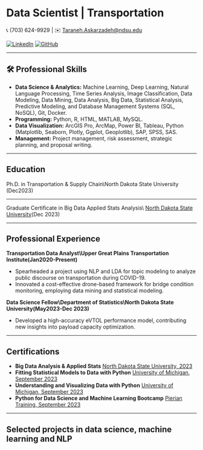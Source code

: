 # Data Scientist | Transportation

📞 (703) 624-9929 | ✉️ [Taraneh.Askarzadeh@ndsu.edu](mailto:Taraneh.Askarzadeh@ndsu.edu)

[![LinkedIn](https://img.shields.io/badge/-LinkedIn-blue?style=flat&logo=LinkedIn&logoColor=white&link=https://linkedin.com/in/taraneh-askarzadeh-ph-d-b974a4b3)](https://linkedin.com/in/taraneh-askarzadeh-ph-d-b974a4b3)
[![GitHub](https://img.shields.io/badge/-GitHub-black?style=flat&logo=GitHub&logoColor=white&link=https://github.com/TaranehAskarzadeh)](https://github.com/TaranehAskarzadeh)

---

## 🛠 Professional Skills

- **Data Science & Analytics:** Machine Learning, Deep Learning, Natural Language Processing, Time Series Analysis, Image Classification, Data Modeling, Data Mining, Data Analysis, Big Data, Statistical Analysis, Predictive Modeling, and Database Management Systems (SQL, NoSQL), Git, Docker. 
- **Programming:** Python, R, HTML, MATLAB, MySQL.
- **Data Visualization:** ArcGIS Pro, ArcMap, Power BI, Tableau, Python (Matplotlib, Seaborn, Plotly, Ggplot, Geoplotlib), SAP, SPSS, SAS.
- **Management:** Project management, risk assessment, strategic planning, and proposal writing.

---

##  Education

Ph.D. in Transportation & Supply Chain\North Dakota State University (Dec2023)

---
Graduate Certificate in Big Data Applied Stats Analysis\ [North Dakota State University](https://www.parchment.com/u/award/83d69a01410dc0aebd33f3b4c973afad)(Dec 2023)

---

## Professional Experience

**Transportation Data Analyst\Upper Great Plains Transportation Institute(Jan2020-Present)**
- Spearheaded a project using NLP and LDA for topic modeling to analyze public discourse on transportation during COVID-19.
- Innovated a cost-effective drone-based framework for bridge condition monitoring, employing data mining and statistical modeling.

**Data Science Fellow\Department of Statistics\North Dakota State University(May2023-Dec 2023)**

- Developed a high-accuracy eVTOL performance model, contributing new insights into payload capacity optimization.

---

## Certifications

- **Big Data Analysis & Applied Stats** 
  [North Dakota State University, 2023](https://www.parchment.com/u/award/83d69a01410dc0aebd33f3b4c973afad)
- **Fitting Statistical Models to Data with Python** 
  [University of Michigan, September 2023](https://www.coursera.org/account/accomplishments/certificate/5KXUGKKKFJJR)
- **Understanding and Visualizing Data with Python** 
  [University of Michigan, September 2023](https://www.coursera.org/account/accomplishments/verify/FY5V7DVXVBJX?utm_source=link&utm_medium=certificate&utm_content=cert_image&utm_campaign=sharing_cta&utm_product=course)
- **Python for Data Science and Machine Learning Bootcamp** 
  [Pierian Training, September 2023](https://www.udemy.com/certificate/UC-7b95569e-0d5c-4a9b-a386-e3263f4d73c6/)
---

## Selected projects in data science, machine learning and NLP
